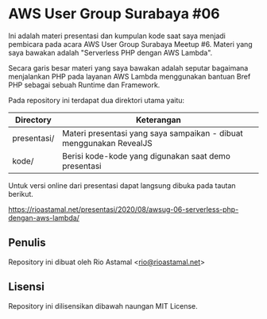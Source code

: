 # AWS User Group Surabaya #06

Ini adalah materi presentasi dan kumpulan kode saat saya menjadi pembicara pada acara AWS User Group Surabaya Meetup #6. Materi yang saya bawakan adalah "Serverless PHP dengan AWS Lambda". 

Secara garis besar materi yang saya bawakan adalah seputar bagaimana menjalankan PHP pada layanan AWS Lambda menggunakan bantuan Bref PHP sebagai sebuah Runtime dan Framework. 

Pada repository ini terdapat dua direktori utama yaitu:

| Directory | Keterangan |
|-----------|------------|
| presentasi/ | Materi presentasi yang saya sampaikan - dibuat menggunakan RevealJS |
| kode/ | Berisi kode-kode yang digunakan saat demo presentasi |

Untuk versi online dari presentasi dapat langsung dibuka pada tautan berikut.

https://rioastamal.net/presentasi/2020/08/awsug-06-serverless-php-dengan-aws-lambda/

## Penulis

Repository ini dibuat oleh Rio Astamal &lt;rio@rioastamal.net&gt;

## Lisensi

Repository ini dilisensikan dibawah naungan MIT License.
